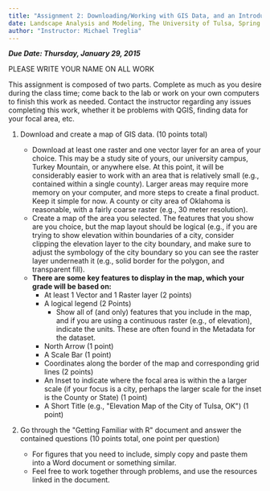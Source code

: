 ```yaml
---
title: "Assignment 2: Downloading/Working with GIS Data, and an Introduction to R"
date: Landscape Analysis and Modeling, The University of Tulsa, Spring 2015
author: "Instructor: Michael Treglia"
---
```


***Due Date: Thursday, January 29, 2015***

PLEASE WRITE YOUR NAME ON ALL WORK

This assignment is composed of two parts. Complete as much as you desire during the class time; come back to the lab or work on your own computers to finish this work as needed. Contact the instructor regarding any issues completing this work, whether it be problems with QGIS, finding data for your focal area, etc.

1.	Download and create a map of GIS data. (10 points total)
	* Download at least one raster and one vector layer for an area of your choice. This may be a study site of yours, our university campus, Turkey Mountain, or anywhere else. At this point, it will be considerably easier to work with an area that is relatively small (e.g., contained within a single county). Larger areas may require more memory on your computer, and more steps to create a final product. Keep it simple for now. A county or city area of Oklahoma is reasonable, with a fairly coarse raster (e.g., 30 meter resolution).
	* Create a map of the area you selected. The features that you show are you choice, but the map layout should be logical (e.g., if you are trying to show elevation within boundaries of a city, consider clipping the elevation layer to the city boundary, and make sure to adjust the symbology of the city boundary so you can see the raster layer underneath it (e.g., solid border for the polygon, and transparent fill).
	* **There are some key features to display in the map, which your grade will be based on:**
		* At least 1 Vector and 1 Raster layer (2 points)
		* A logical legend (2 Points)
			* Show all of (and only) features that you include in the map, and if you are using a continuous raster (e.g., of elevation), indicate the units. These are often found in the Metadata for the dataset.
		* North Arrow (1 point)
		* A Scale Bar (1 point)
		* Coordinates along the border of the map and corresponding grid lines (2 points)
		* An Inset to indicate where the focal area is within the a larger scale (if your focus is a city, perhaps the larger scale for the inset is the County or State) (1 point)
		* A Short Title (e.g., "Elevation Map of the City of Tulsa, OK") (1 point)
		
2. Go through the "Getting Familiar with R" document and answer the contained questions (10 points total, one point per question)
	* For figures that you need to include, simply copy and paste them into a Word document or something similar.
	* Feel free to work together through problems, and use the resources linked in the document.